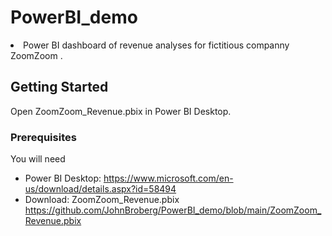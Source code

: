 # PowerBI_demo

<li>Power BI dashboard of revenue analyses for fictitious companny ZoomZoom .</li>


## Getting Started

Open ZoomZoom_Revenue.pbix in Power BI Desktop.

### Prerequisites

You will need

* Power BI Desktop: https://www.microsoft.com/en-us/download/details.aspx?id=58494
* Download: ZoomZoom_Revenue.pbix https://github.com/JohnBroberg/PowerBI_demo/blob/main/ZoomZoom_Revenue.pbix


